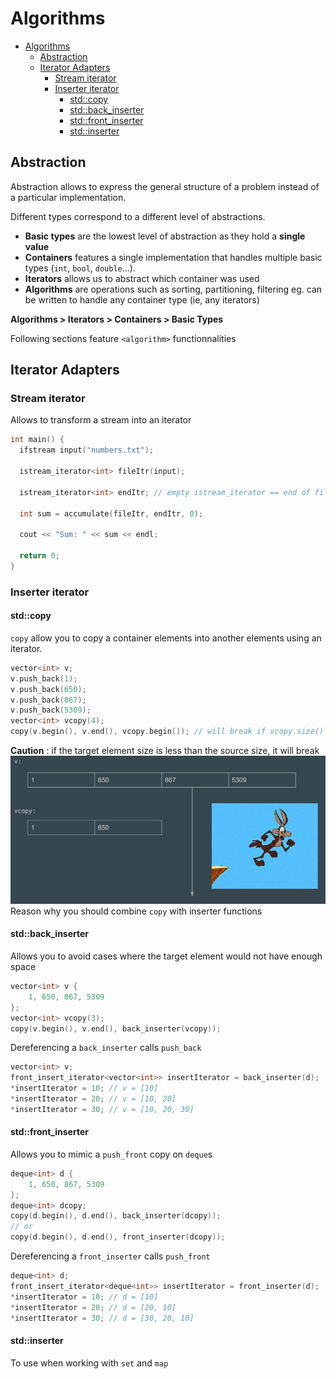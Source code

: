 # Algorithms

- [Algorithms](#algorithms)
  - [Abstraction](#abstraction)
  - [Iterator Adapters](#iterator-adapters)
    - [Stream iterator](#stream-iterator)
    - [Inserter iterator](#inserter-iterator)
      - [std::copy](#stdcopy)
      - [std::back\_inserter](#stdback_inserter)
      - [std::front\_inserter](#stdfront_inserter)
      - [std::inserter](#stdinserter)

## Abstraction

Abstraction allows to express the general structure of a problem instead of a particular implementation.

Different types correspond to a different level of abstractions.

- **Basic types** are the lowest level of abstraction as they hold a **single value**
- **Containers** features a single implementation that handles multiple basic types (`int`, `bool`, `double`...).
- **Iterators** allows us to abstract which container was used
- **Algorithms** are operations such as sorting, partitioning, filtering eg. can be written to handle any container type (ie, any iterators)

**Algorithms > Iterators > Containers > Basic Types**

Following sections feature `<algorithm>` functionnalities

## Iterator Adapters
### Stream iterator
Allows to transform a stream into an iterator
```cpp
int main() {
  ifstream input("numbers.txt");
  
  istream_iterator<int> fileItr(input);

  istream_iterator<int> endItr; // empty istream_iterator == end of file

  int sum = accumulate(fileItr, endItr, 0);
  
  cout << "Sum: " << sum << endl;
  
  return 0;
}
```

### Inserter iterator
#### std::copy
`copy` allow you to copy a container elements into another elements using an iterator.  
```cpp
vector<int> v;
v.push_back(1);
v.push_back(650);
v.push_back(867);
v.push_back(5309);
vector<int> vcopy(4);
copy(v.begin(), v.end(), vcopy.begin()); // will break if vcopy.size() < v.size() !
```
**Caution** : if the target element size is less than the source size, it will break
![Coyote](/assets/coyote.jpg)
Reason why you should combine `copy` with inserter functions

#### std::back_inserter
Allows you to avoid cases where the target element would not have enough space
```cpp
vector<int> v {
    1, 650, 867, 5309
};
vector<int> vcopy(3);
copy(v.begin(), v.end(), back_inserter(vcopy));
```

Dereferencing a `back_inserter` calls `push_back`

```cpp
vector<int> v;
front_insert_iterator<vector<int>> insertIterator = back_inserter(d);
*insertIterator = 10; // v = [10]
*insertIterator = 20; // v = [10, 20]
*insertIterator = 30; // v = [10, 20, 30]
```

#### std::front_inserter
Allows you to mimic a `push_front` copy on `deque`s
```cpp
deque<int> d {
    1, 650, 867, 5309
};
deque<int> dcopy;
copy(d.begin(), d.end(), back_inserter(dcopy));
// or
copy(d.begin(), d.end(), front_inserter(dcopy));
```

Dereferencing a `front_inserter` calls `push_front`

```cpp
deque<int> d;
front_insert_iterator<deque<int>> insertIterator = front_inserter(d);
*insertIterator = 10; // d = [10]
*insertIterator = 20; // d = [20, 10]
*insertIterator = 30; // d = [30, 20, 10]
```

#### std::inserter
To use when working with `set` and `map`